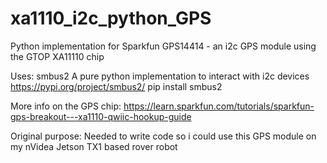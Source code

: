 # xa1110_i2c_python_GPS
Python implementation for Sparkfun GPS14414 - an i2c GPS module using the GTOP XA11110 chip

Uses:
smbus2
A pure python implementation to interact with i2c devices
https://pypi.org/project/smbus2/
pip install smbus2

More info on the GPS chip:
https://learn.sparkfun.com/tutorials/sparkfun-gps-breakout---xa1110-qwiic-hookup-guide

Original purpose:
Needed to write code so i could use this GPS module on my nVidea Jetson TX1 based rover robot

  
